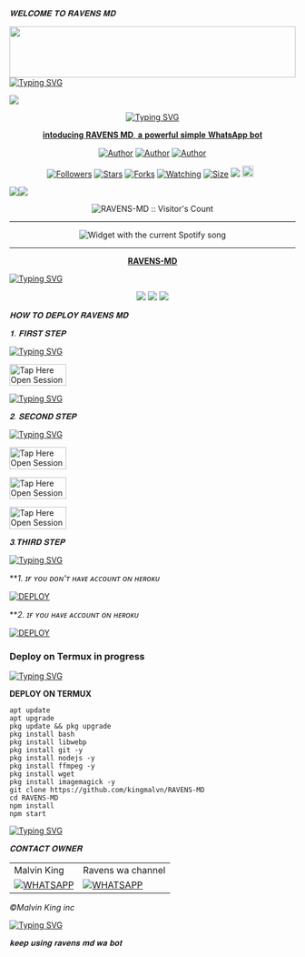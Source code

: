   *𝐖𝐄𝐋𝐂𝐎𝐌𝐄 𝐓𝐎 𝐑𝐀𝐕𝐄𝐍𝐒 𝐌𝐃*
  
  <img src="https://i.imgur.com/dBaSKWF.gif" height="90" width="100%">

 <a href="https://github.com/DenverCoder1/readme-typing-svg">
<img src="https://readme-typing-svg.herokuapp.com?font=Rockstar-ExtraBold&color=F33A6A&lines=𝐖𝐞𝐥𝐜𝐨𝐦𝐞+𝐓𝐨+𝙆𝙄𝙉𝙂╺+𝚁𝙰𝚅𝙴𝙽𝚂+𝗕𝗢𝗧.;𝙿𝙾𝚆𝙴𝚁𝙳+𝙱𝚈:+𝐌𝐑+MALVIN+𝐓𝐄𝐀𝐌;ℂ𝕣𝕖𝕒𝕥𝕖𝕕+𝕓𝕪:+𝚖𝚊𝚕𝚟𝚒𝚗+𝚔𝚒𝚗𝚐;𝐌𝐑:+☬𝔻𝔸ℝ𝕂༒𝚁𝙰𝚅𝙴𝙽𝚂࿐;🫡𝐩𝐨𝐰𝐞𝐫𝐟𝐮𝐥;😁𝐰𝐚+𝐛𝐨𝐭🌹."alt="Typing SVG" />
 
  </a><a><img src='https://files.catbox.moe/w5doyr.png'/></a>
<p align="center">
<p align="center">
  <a href="https://git.io/typing-svg"><img src="https://readme-typing-svg.demolab.com?font=EB+Garamond&weight=800&size=28&duration=4000&pause=1000&random=false&width=435&lines=+•★⃝ RAVENS+MD★⃝•;MULTI-DEVICE+WHATSAPP+BOT;DEVELOPED+BY+MALVIN+KING;RELEASED+DATE+20%2F08%2F2024." alt="Typing SVG" />
</h1> 
<p align="center">𝐢𝐧𝐭𝐨𝐝𝐮𝐜𝐢𝐧𝐠 <b>RAVENS MD</b>, 𝐚 𝐩𝐨𝐰𝐞𝐫𝐟𝐮𝐥 𝐬𝐢𝐦𝐩𝐥𝐞 𝐖𝐡𝐚𝐭𝐬𝐀𝐩𝐩 𝐛𝐨𝐭 </p>
<p align="center">
<a href="https://github.com/kingmalvn"><img title="Author" src="https://img.shields.io/badge/kingmalvn-black?style=for-the-badge&logo=Github"></a> <a href="https://whatsapp.com/channel/0029Vac8SosLY6d7CAFndv3Z"><img title="Author" src="https://img.shields.io/badge/CHANNEL-black?style=for-the-badge&logo=whatsapp"></a> <a href="https://wa.me/263714757857"><img title="Author" src="https://img.shields.io/badge/CHAT Me-black?style=for-the-badge&logo=whatsapp"></a>
<p/>
                                                                                                                                                    <p align="center">
<a href="https://github.com/kingmalvn/followers"><img title="Followers" src="https://img.shields.io/github/followers/kingmalvn?color=red&style=flat-square"></a>
<a href="https://github.com/kingmalvn/RAVENS-MD/stargazers/"><img title="Stars" src="https://img.shields.io/github/stars/kingmalvn/RAVENS-MD?color=blue&style=flat-square"></a>
<a href="https://github.com/kingmalvn/RAVENS-MD/network/members"><img title="Forks" src="https://img.shields.io/github/forks/kingmalvn/RAVENS-MD?color=red&style=flat-square"></a>
<a href="https://github.com/kingmalvn/RAVENS-MD/watchers"><img title="Watching" src="https://img.shields.io/github/watchers/kingmalvn/RAVENS-MD?label=Watchers&color=blue&style=flat-square"></a>
<a href="https://github.com/kingmalvn/RAVENS-MD/"><img title="Size" src="https://img.shields.io/github/repo-size/kingmalvn/RAVENS-MD?style=flat-square&color=green"></a>
<a href="https://hits.seeyoufarm.com"><img src="https://hits.seeyoufarm.com/api/count/incr/badge.svg?url=https%3A%2F%2Fgithub.com%2Fkingmalvn%2FRAVENS-MD&count_bg=%2379C83D&title_bg=%23555555&icon=probot.svg&icon_color=%2300FF6D&title=hits&edge_flat=false"/></a>
<a href="https://github.com/kingmalvn/RAVENS-MDRAVENS-MD/graphs/commit-activity"><img height="20" src="https://img.shields.io/badge/Maintained%3F-yes-green.svg"></a>&nbsp;&nbsp;
</p>
<p align='center'>
    </p>
<a><img src='https://i.imgur.com/LyHic3i.gif'/></a><a><img src='https://i.imgur.com/LyHic3i.gif'/></a>
<p align="center">

</p>
<p align="center"><img src="https://profile-counter.glitch.me/{kingmalvn}/count.svg" alt="RAVENS-MD :: Visitor's Count"/></p>

---


</a>
  <div align="center">
  <img src="https://spogit.vercel.app/api?theme=dark&black=true&scan=true" alt="Widget with the current Spotify song"  />
</div>

---

<p align="center">
  <a href="https://github.com/kingmalvn/RAVENS-MD"><b>RAVENS-MD</b></a> 
 
[![Typing SVG](https://readme-typing-svg.herokuapp.com?font=Rockstar-ExtraBold&color=green&lines=☆+Support+Deployments+on...👇👇)](https://git.io/typing-svg)
</p>

<p align="center">
  <a href="https://github.com/kingmalvn/RAVENS-MD/blob/main/temp/deploy-on-vps.md"><img src="https://img.shields.io/badge/self hosting-3d1513?style=for-the-badge&logo=serverless&logoColor=FD5750"></a>
  <a href="https://dashboard.heroku.com/new?template=https://github.com/kingmalvn/RAVENS-MD/tree/main"><img src="https://img.shields.io/badge/heroku-9d7acc?style=for-the-badge&logo=heroku&logoColor=430098"></a>
  <a href="https://youtube.com/@malvintech2"><img src="https://img.shields.io/badge/CodeSpace-green?colorA=%23ff000&colorB=%23017e40&style=for-the-badge&logo=git&logoColor=white"></a>
</
    
 
 



---





  *𝐇𝐎𝐖 𝐓𝐎 𝐃𝐄𝐏𝐋𝐎𝐘 𝐑𝐀𝐕𝐄𝐍𝐒 𝐌𝐃*

 


  *𝟏. 𝐅𝐈𝐑𝐒𝐓 𝐒𝐓𝐄𝐏* 

[![Typing SVG](https://readme-typing-svg.herokuapp.com?font=Rockstar-ExtraBold&color=green&lines=■+Fork+RAVENS-MD+Repo)](https://git.io/typing-svg)

<a href="https://github.com/kingmalvn/RAVENS-MD/fork"><img title="Tap Here Open Session Site" src="https://img.shields.io/badge/FORK THIS REPO-h?color=black&style=for-the-badge&logo=git" width="100" height="38.45"/></a></p>

[![Typing SVG](https://readme-typing-svg.herokuapp.com?font=Rockstar-ExtraBold&color=green&lines=star✨+my+repo+if+you+like+this+bot🤖)](https://git.io/typing-svg)


   *𝟐. 𝐒𝐄𝐂𝐎𝐍𝐃 𝐒𝐓𝐄𝐏*

  


 [![Typing SVG](https://readme-typing-svg.herokuapp.com?font=Rockstar-ExtraBold&color=green&lines=GET+SESSION_ID+FOR+RAVENS-MD)](https://git.io/typing-svg)
 

<a href="https://malvin-session-0h9e.onrender.com/"><img title="Tap Here Open Session Site" src="https://img.shields.io/badge/Malvin King App-h?color=red&style=for-the-badge&logo=msi" width="100" height="38.45"/></a></p>

 

<a href="https://malvin-session-0h9e.onrender.com/qr"><img title="Tap Here Open Session Site" src="https://img.shields.io/badge/QR PAIRING CODE-h?color=blue&style=for-the-badge&logo=msi" width="100" height="38.45"/></a></p>


<a href="https://malvin-session-0h9e.onrender.com/pair"><img title="Tap Here Open Session Site" src="https://img.shields.io/badge/PAIRING CODE-h?color=green&style=for-the-badge&logo=msi" width="100" height="38.45"/></a></p>


  *𝟑.𝐓𝐇𝐈𝐑𝐃 𝐒𝐓𝐄𝐏*  
 


  [![Typing SVG](https://readme-typing-svg.herokuapp.com?font=Rockstar-ExtraBold&color=green&lines=■+DEPLOY+ON+HEROKU)](https://git.io/typing-svg)

***1. ɪғ ʏᴏᴜ ᴅᴏɴ'ᴛ ʜᴀᴠᴇ ᴀᴄᴄᴏᴜɴᴛ ᴏɴ ʜᴇʀᴏᴋᴜ*

<a
      href='https://signup.heroku.com/' target="_blank"><img alt='DEPLOY' src='https://img.shields.io/badge/CREATE-purple?style=for-the-badge&logo=heroku&logoColor=blue'/></a>


***2. ɪғ ʏᴏᴜ ʜᴀᴠᴇ ᴀᴄᴄᴏᴜɴᴛ ᴏɴ ʜᴇʀᴏᴋᴜ*

<a
      href='https://dashboard.heroku.com/new?template=https://github.com/kingmalvn/RAVENS-MD/tree/main' target="_blank"><img alt='DEPLOY' src='https://img.shields.io/badge/-DEPLOY-blue?style=for-the-badge&logo=heroku&logoColor=purple'/></a>




### Deploy on Termux in progress


[![Typing SVG](https://readme-typing-svg.herokuapp.com?font=Rockstar-ExtraBold&color=blue&lines=■+■+■+■+■+in+progress+on+termux)](https://git.io/typing-svg)
 


 **DEPLOY ON TERMUX**
 ```   
apt update
apt upgrade
pkg update && pkg upgrade
pkg install bash
pkg install libwebp
pkg install git -y
pkg install nodejs -y 
pkg install ffmpeg -y 
pkg install wget
pkg install imagemagick -y
git clone https://github.com/kingmalvn/RAVENS-MD 
cd RAVENS-MD 
npm install
npm start
```



[![Typing SVG](https://readme-typing-svg.herokuapp.com?font=Rockstar-ExtraBold&color=blue&lines=■+■+contact+RAVENS-MD+Owner+on😁👇)](https://git.io/typing-svg)
 
 *𝐂𝐎𝐍𝐓𝐀𝐂𝐓 𝐎𝐖𝐍𝐄𝐑*

<table>
  <tr>
    <td>Malvin King</td>
    <td>Ravens wa channel</td>
  </tr>
  <tr>
    <td><a href='https://wa.me/263714757857' target="_blank"><img alt='WHATSAPP' src='https://img.shields.io/badge/Wa Me Here-black?style=for-the-badge&logo=whatsapp&logoColor=green'/></a>

   <td><a href='https://whatsapp.com/channel/0029Vac8SosLY6d7CAFndv3Z' target="_blank"><img alt='WHATSAPP' src='https://img.shields.io/badge/WhatsApp Channel Support-black?style=for-the-badge&logo=whatsapp&logoColor=green'/></a>
</td>
  </tr>
</table>


 *©Malvin King inc*

[![Typing SVG](https://readme-typing-svg.herokuapp.com?font=Rockstar-ExtraBold&color=green&lines=■+■+■+■+keep+using+RAVENS-MD)](https://git.io/typing-svg)
 




   *𝐤𝐞𝐞𝐩 𝐮𝐬𝐢𝐧𝐠 𝐫𝐚𝐯𝐞𝐧𝐬 𝐦𝐝 𝐰𝐚 𝐛𝐨𝐭*

   

